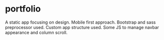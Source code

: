 # portfolio
A static app focusing on design. Mobile first approach. Bootstrap and sass preprocessor used. Custom app structure used. Some JS to manage navbar appearance and column scroll. 
